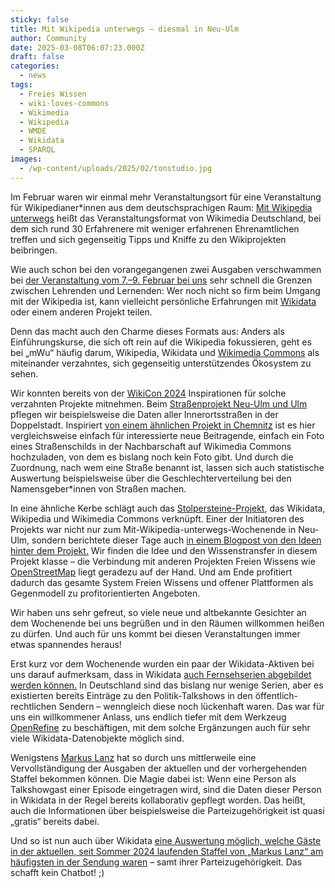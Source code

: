 ```yaml
---
sticky: false
title: Mit Wikipedia unterwegs – diesmal in Neu-Ulm
author: Community
date: 2025-03-08T06:07:23.000Z
draft: false
categories:
  - news
tags:
  - Freies Wissen
  - wiki-loves-commons
  - Wikimedia
  - Wikipedia
  - WMDE
  - Wikidata
  - SPARQL
images: 
  - /wp-content/uploads/2025/02/tonstudio.jpg
---
```


Im Februar waren wir einmal mehr Veranstaltungsort für eine Veranstaltung für Wikipedianer\*innen aus dem deutschsprachigen Raum: [Mit Wikipedia unterwegs](https://de.wikipedia.org/wiki/Wikipedia:Mit_Wikipedia_unterwegs) heißt das Veranstaltungsformat von Wikimedia Deutschland, bei dem sich rund 30 Erfahrenere mit weniger erfahrenen Ehrenamtlichen treffen und sich gegenseitig Tipps und Kniffe zu den Wikiprojekten beibringen.

Wie auch schon bei den vorangegangenen zwei Ausgaben verschwammen bei [der Veranstaltung vom 7.–9. Februar bei uns](https://de.wikipedia.org/wiki/Wikipedia:Mit_Wikipedia_unterwegs/Neu-Ulm_2025) sehr schnell die Grenzen zwischen Lehrenden und Lernenden: Wer noch nicht so firm beim Umgang mit der Wikipedia ist, kann vielleicht persönliche Erfahrungen mit [Wikidata](https://www.wikidata.org/) oder einem anderen Projekt teilen.

Denn das macht auch den Charme dieses Formats aus: Anders als Einführungskurse, die sich oft rein auf die Wikipedia fokussieren, geht es bei „mWu“ häufig darum, Wikipedia, Wikidata und [Wikimedia Commons](https://commons.wikimedia.org/) als miteinander verzahntes, sich gegenseitig unterstützendes Ökosystem zu sehen.

Wir konnten bereits von der [WikiCon 2024](https://de.wikipedia.org/wiki/Wikipedia:WikiCon_2024) Inspirationen für solche verzahnten Projekte mitnehmen. Beim [Straßenprojekt Neu-Ulm und Ulm](https://www.wikidata.org/wiki/Wikidata:WikiProject_tempor%C3%A4rhaus/wikidata_completes_streets_in_Ulm_and_Neu-Ulm) pflegen wir beispielsweise die Daten aller Innerortsstraßen in der Doppelstadt. Inspiriert [von einem ähnlichen Projekt in Chemnitz](https://de.wikipedia.org/wiki/Benutzer:Kleeblatt187/Chemnitz/Stra%C3%9Fen) ist es hier vergleichsweise einfach für interessierte neue Beitragende, einfach ein Foto eines Straßenschilds in der Nachbarschaft auf Wikimedia Commons hochzuladen, von dem es bislang noch kein Foto gibt. Und durch die Zuordnung, nach wem eine Straße benannt ist, lassen sich auch statistische Auswertung beispielsweise über die Geschlechterverteilung bei den Namensgeber\*innen von Straßen machen.

In eine ähnliche Kerbe schlägt auch das [Stolpersteine-Projekt](https://de.wikipedia.org/wiki/Benutzer:Cookroach/Projekt:Stolpersteine), das Wikidata, Wikipedia und Wikimedia Commons verknüpft. Einer der Initiatoren des Projekts war nicht nur zum Mit-Wikipedia-unterwegs-Wochenende in Neu-Ulm, sondern berichtete dieser Tage auch [in einem Blogpost von den Ideen hinter dem Projekt.](https://blog.wikimedia.de/2025/03/05/digitale-stolpersteine/) Wir finden die Idee und den Wissenstransfer in diesem Projekt klasse – die Verbindung mit anderen Projekten Freien Wissens wie [OpenStreetMap](https://www.openstreetmap.org/) liegt geradezu auf der Hand. Und am Ende profitiert dadurch das gesamte System Freien Wissens und offener Plattformen als Gegenmodell zu profitorientierten Angeboten.

Wir haben uns sehr gefreut, so viele neue und altbekannte Gesichter an dem Wochenende bei uns begrüßen und in den Räumen willkommen heißen zu dürfen. Und auch für uns kommt bei diesen Veranstaltungen immer etwas spannendes heraus!

Erst kurz vor dem Wochenende wurden ein paar der Wikidata-Aktiven bei uns darauf aufmerksam, dass in Wikidata [auch Fernsehserien abgebildet werden können.](https://www.wikidata.org/wiki/Wikidata:WikiProject_Movies/Properties/de#Fernsehserie) In Deutschland sind das bislang nur wenige Serien, aber es existierten bereits Einträge zu den Politik-Talkshows in den öffentlich-rechtlichen Sendern – wenngleich diese noch lückenhaft waren. Das war für uns ein willkommener Anlass, uns endlich tiefer mit dem Werkzeug [OpenRefine](https://de.wikipedia.org/wiki/OpenRefine) zu beschäftigen, mit dem solche Ergänzungen auch für sehr viele Wikidata-Datenobjekte möglich sind.

Wenigstens [Markus Lanz](https://de.wikipedia.org/wiki/Markus_Lanz_(Fernsehsendung)) hat so durch uns mittlerweile eine Vervollständigung der Ausgaben der aktuellen und der vorhergehenden Staffel bekommen können. Die Magie dabei ist: Wenn eine Person als Talkshowgast einer Episode eingetragen wird, sind die Daten dieser Person in Wikidata in der Regel bereits kollaborativ gepflegt worden. Das heißt, auch die Informationen über beispielsweise die Parteizugehörigkeit ist quasi „gratis“ bereits dabei. 

Und so ist nun auch über Wikidata [eine Auswertung möglich, welche Gäste in der aktuellen, seit Sommer 2024 laufenden Staffel von „Markus Lanz“ am häufigsten in der Sendung waren](https://w.wiki/DLCB) – samt ihrer Parteizugehörigkeit. Das schafft kein Chatbot! ;)

